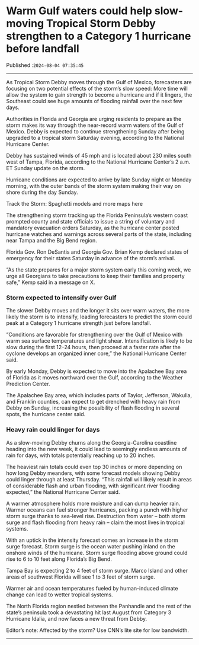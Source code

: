 # Warm Gulf waters could help slow-moving Tropical Storm Debby strengthen to a Category 1 hurricane before landfall

Published :`2024-08-04 07:35:45`

---

As Tropical Storm Debby moves through the Gulf of Mexico, forecasters are focusing on two potential effects of the storm’s slow speed: More time will allow the system to gain strength to become a hurricane and if it lingers, the Southeast could see huge amounts of flooding rainfall over the next few days.

Authorities in Florida and Georgia are urging residents to prepare as the storm makes its way through the near-record warm waters of the Gulf of Mexico. Debby is expected to continue strengthening Sunday after being upgraded to a tropical storm Saturday evening, according to the National Hurricane Center.

Debby has sustained winds of 45 mph and is located about 230 miles south west of Tampa, Florida, according to the National Hurricane Center’s 2 a.m. ET Sunday update on the storm.

Hurricane conditions are expected to arrive by late Sunday night or Monday morning, with the outer bands of the storm system making their way on shore during the day Sunday.

Track the Storm: Spaghetti models and more maps here

The strengthening storm tracking up the Florida Peninsula’s western coast prompted county and state officials to issue a string of voluntary and mandatory evacuation orders Saturday, as the hurricane center posted hurricane watches and warnings across several parts of the state, including near Tampa and the Big Bend region.

Florida Gov. Ron DeSantis and Georgia Gov. Brian Kemp declared states of emergency for their states Saturday in advance of the storm’s arrival.

“As the state prepares for a major storm system early this coming week, we urge all Georgians to take precautions to keep their families and property safe,” Kemp said in a message on X.

### Storm expected to intensify over Gulf

The slower Debby moves and the longer it sits over warm waters, the more likely the storm is to intensify, leading forecasters to predict the storm could peak at a Category 1 hurricane strength just before landfall.

“Conditions are favorable for strengthening over the Gulf of Mexico with warm sea surface temperatures and light shear. Intensification is likely to be slow during the first 12–24 hours, then proceed at a faster rate after the cyclone develops an organized inner core,” the National Hurricane Center said.

By early Monday, Debby is expected to move into the Apalachee Bay area of Florida as it moves northward over the Gulf, according to the Weather Prediction Center.

The Apalachee Bay area, which includes parts of Taylor, Jefferson, Wakulla, and Franklin counties, can expect to get drenched with heavy rain from Debby on Sunday, increasing the possibility of flash flooding in several spots, the hurricane center said.

### Heavy rain could linger for days

As a slow-moving Debby churns along the Georgia-Carolina coastline heading into the new week, it could lead to seemingly endless amounts of rain for days, with totals potentially reaching up to 20 inches.

The heaviest rain totals could even top 30 inches or more depending on how long Debby meanders, with some forecast models showing Debby could linger through at least Thursday. “This rainfall will likely result in areas of considerable flash and urban flooding, with significant river flooding expected,” the National Hurricane Center said.

A warmer atmosphere holds more moisture and can dump heavier rain. Warmer oceans can fuel stronger hurricanes, packing a punch with higher storm surge thanks to sea-level rise. Destruction from water – both storm surge and flash flooding from heavy rain – claim the most lives in tropical systems.

With an uptick in the intensity forecast comes an increase in the storm surge forecast. Storm surge is the ocean water pushing inland on the onshore winds of the hurricane. Storm surge flooding above ground could rise to 6 to 10 feet along Florida’s Big Bend.

Tampa Bay is expecting 2 to 4 feet of storm surge. Marco Island and other areas of southwest Florida will see 1 to 3 feet of storm surge.

Warmer air and ocean temperatures fueled by human-induced climate change can lead to wetter tropical systems.

The North Florida region nestled between the Panhandle and the rest of the state’s peninsula took a devastating hit last August from Category 3 Hurricane Idalia, and now faces a new threat from Debby.

Editor’s note: Affected by the storm? Use CNN’s lite site for low bandwidth.

---

